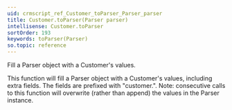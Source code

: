 ```yaml
---
uid: crmscript_ref_Customer_toParser_Parser_parser
title: Customer.toParser(Parser parser)
intellisense: Customer.toParser
sortOrder: 193
keywords: toParser(Parser)
so.topic: reference
---
```


Fill a Parser object with a Customer's values.

This function will fill a Parser object with a Customer's values, including
extra fields. The fields are prefixed with "customer.". Note: consecutive calls to
this function will overwrite (rather than append) the values in the Parser instance.


